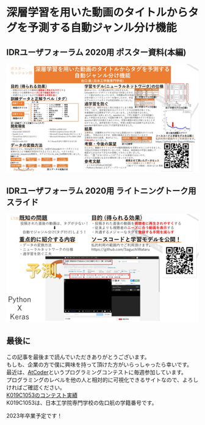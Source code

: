 # 深層学習を用いた動画のタイトルからタグを予測する自動ジャンル分け機能

## IDRユーザフォーラム 2020用 ポスター資料(本編)

![スライド1](https://raw.githubusercontent.com/SaguchiWataru/Deep_learning_of_titles_and_tags_using_Keras/master/sources/slide_01.jpg)

## IDRユーザフォーラム 2020用 ライトニングトーク用スライド

![スライド2](https://raw.githubusercontent.com/SaguchiWataru/Deep_learning_of_titles_and_tags_using_Keras/master/sources/slide_02.jpg)

## 最後に  

この記事を最後まで読んでいただきありがとうございます。  
もしも、企業の方で僕に興味を持って頂けた方がいらっしゃったら幸いです。  
最近は、[AtCoder](https://atcoder.jp/users/K019C1053)というプログラミングコンテストに毎週参加しています。  
プログラミングのレベルを他の人と相対的に可視化できるサイトなので、よろしければご確認ください。  
[K019C1053のコンテスト実績](https://atcoder.jp/users/K019C1053)  
K019C1053は、日本工学院専門学校の佐口航の学籍番号です。  

2023年卒業予定です！  
